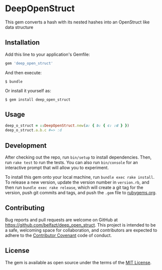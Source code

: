 # DeepOpenStruct

This gem converts a hash with its nested hashes into an OpenStruct like data structure

## Installation

Add this line to your application's Gemfile:

```ruby
gem 'deep_open_struct'
```

And then execute:

    $ bundle

Or install it yourself as:

    $ gem install deep_open_struct

## Usage

```ruby
deep_o_struct = ::DeepOpenStruct.new(a: { b: { c: :d } })
deep_o_struct.a.b.c #=> :d
```

## Development

After checking out the repo, run `bin/setup` to install dependencies. Then, run `rake test` to run the tests. You can also run `bin/console` for an interactive prompt that will allow you to experiment.

To install this gem onto your local machine, run `bundle exec rake install`. To release a new version, update the version number in `version.rb`, and then run `bundle exec rake release`, which will create a git tag for the version, push git commits and tags, and push the `.gem` file to [rubygems.org](https://rubygems.org).

## Contributing

Bug reports and pull requests are welcome on GitHub at https://github.com/belfazt/deep_open_struct. This project is intended to be a safe, welcoming space for collaboration, and contributors are expected to adhere to the [Contributor Covenant](http://contributor-covenant.org) code of conduct.

## License

The gem is available as open source under the terms of the [MIT License](https://opensource.org/licenses/MIT).
